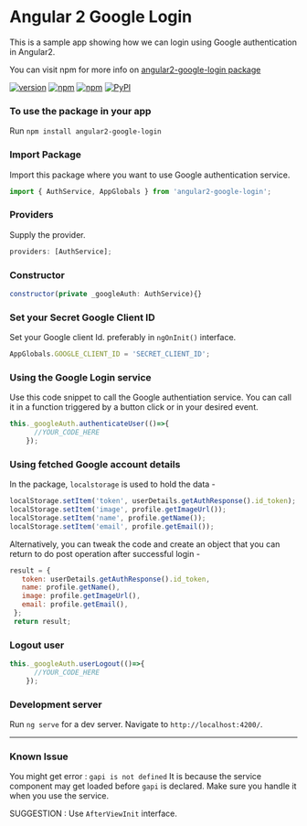 # Angular 2 Google Login
This is a sample app showing how we can login using Google authentication in Angular2.

You can visit npm for more info on [angular2-google-login package](https://www.npmjs.com/package/angular2-google-login)

[![version](https://img.shields.io/badge/version-v1.0.7-orange.svg)]()
[![npm](https://img.shields.io/npm/v/npm.svg)]()
[![npm](https://img.shields.io/npm/l/express.svg)]()
[![PyPI](https://img.shields.io/badge/status-stable-brightgreen.svg)]()

### To use the package in your app
Run `npm install angular2-google-login`

### Import Package 
Import this package where you want to use Google authentication service. 
```javascript
import { AuthService, AppGlobals } from 'angular2-google-login';
```

### Providers
Supply the provider.
```javascript
providers: [AuthService];
```

### Constructor 
```javascript
constructor(private _googleAuth: AuthService){}
```

### Set your Secret Google Client ID
Set your Google client Id. preferably in `ngOnInit()` interface.
```javascript
AppGlobals.GOOGLE_CLIENT_ID = 'SECRET_CLIENT_ID';
```

### Using the Google Login service 
Use this code snippet to call the Google authentiation service. You can call it in a function triggered by a button click or in your desired event.
```javascript
this._googleAuth.authenticateUser(()=>{
      //YOUR_CODE_HERE
    });
```

### Using fetched Google account details
In the package, `localstorage` is used to hold the data -
```javascript
localStorage.setItem('token', userDetails.getAuthResponse().id_token);
localStorage.setItem('image', profile.getImageUrl());
localStorage.setItem('name', profile.getName());
localStorage.setItem('email', profile.getEmail());
```
Alternatively, you can tweak the code and create an object that you can return to do post operation after successful login -
```javascript
result = {
   token: userDetails.getAuthResponse().id_token,
   name: profile.getName(),
   image: profile.getImageUrl(),
   email: profile.getEmail(),
 };
 return result;
```

### Logout user
```javascript
this._googleAuth.userLogout(()=>{
      //YOUR_CODE_HERE
    });
```

### Development server
Run `ng serve` for a dev server. Navigate to `http://localhost:4200/`.

---
### Known Issue
You might get error : `gapi is not defined`
It is because the service component may get loaded before `gapi` is declared. Make sure you handle it when you use the service.

SUGGESTION : Use `AfterViewInit` interface.
